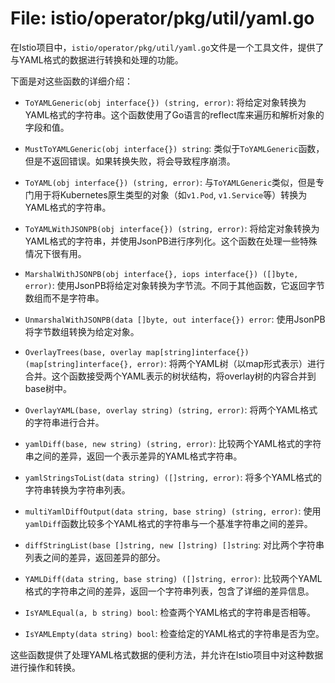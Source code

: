 # File: istio/operator/pkg/util/yaml.go

在Istio项目中，`istio/operator/pkg/util/yaml.go`文件是一个工具文件，提供了与YAML格式的数据进行转换和处理的功能。

下面是对这些函数的详细介绍：

- `ToYAMLGeneric(obj interface{}) (string, error)`: 将给定对象转换为YAML格式的字符串。这个函数使用了Go语言的reflect库来遍历和解析对象的字段和值。

- `MustToYAMLGeneric(obj interface{}) string`: 类似于`ToYAMLGeneric`函数，但是不返回错误。如果转换失败，将会导致程序崩溃。

- `ToYAML(obj interface{}) (string, error)`: 与`ToYAMLGeneric`类似，但是专门用于将Kubernetes原生类型的对象（如`v1.Pod`, `v1.Service`等）转换为YAML格式的字符串。

- `ToYAMLWithJSONPB(obj interface{}) (string, error)`: 将给定对象转换为YAML格式的字符串，并使用JsonPB进行序列化。这个函数在处理一些特殊情况下很有用。

- `MarshalWithJSONPB(obj interface{}, iops interface{}) ([]byte, error)`: 使用JsonPB将给定对象转换为字节流。不同于其他函数，它返回字节数组而不是字符串。

- `UnmarshalWithJSONPB(data []byte, out interface{}) error`: 使用JsonPB将字节数组转换为给定对象。

- `OverlayTrees(base, overlay map[string]interface{}) (map[string]interface{}, error)`: 将两个YAML树（以map形式表示）进行合并。这个函数接受两个YAML表示的树状结构，将overlay树的内容合并到base树中。

- `OverlayYAML(base, overlay string) (string, error)`: 将两个YAML格式的字符串进行合并。

- `yamlDiff(base, new string) (string, error)`: 比较两个YAML格式的字符串之间的差异，返回一个表示差异的YAML格式字符串。

- `yamlStringsToList(data string) ([]string, error)`: 将多个YAML格式的字符串转换为字符串列表。

- `multiYamlDiffOutput(data string, base string) (string, error)`: 使用`yamlDiff`函数比较多个YAML格式的字符串与一个基准字符串之间的差异。

- `diffStringList(base []string, new []string) []string`: 对比两个字符串列表之间的差异，返回差异的部分。

- `YAMLDiff(data string, base string) ([]string, error)`: 比较两个YAML格式的字符串之间的差异，返回一个字符串列表，包含了详细的差异信息。

- `IsYAMLEqual(a, b string) bool`: 检查两个YAML格式的字符串是否相等。

- `IsYAMLEmpty(data string) bool`: 检查给定的YAML格式的字符串是否为空。

这些函数提供了处理YAML格式数据的便利方法，并允许在Istio项目中对这种数据进行操作和转换。


